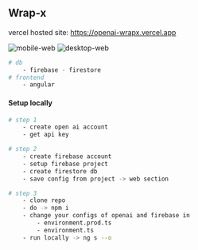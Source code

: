 ## Wrap-x
vercel hosted site: https://openai-wrapx.vercel.app

![mobile-web](https://i.imgur.com/NaVXqlel.png)
![desktop-web](https://i.imgur.com/VDIEyAxh.png)

```bash
# db
    - firebase - firestore
# frontend
    - angular
```

#### Setup locally
```bash
# step 1
    - create open ai account
    - get api key
```

```bash
# step 2
    - create firebase account
    - setup firebase project
    - create firestore db
    - save config from project -> web section
```

```bash
# step 3
    - clone repo
    - do -> npm i 
    - change your configs of openai and firebase in 
        - environment.prod.ts
        - environment.ts
    - run locally -> ng s --o